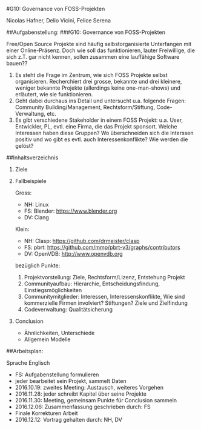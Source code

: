 #G10: Governance von FOSS-Projekten

Nicolas Hafner, Delio Vicini, Felice Serena


##Aufgabenstellung:
###G10: Governance von FOSS-Projekten

Free/Open Source Projekte sind häufig selbstorganisierte Unterfangen mit einer Online-Präsenz. Doch wie soll das funktionieren, lauter Freiwillige, die sich z.T. gar nicht kennen, sollen zusammen eine lauffähige Software bauen??

1. Es steht die Frage im Zentrum, wie sich FOSS Projekte selbst organisieren. Recherchiert drei grosse, bekannte und drei kleinere, weniger bekannte Projekte (allerdings keine one-man-shows) und erläutert, wie sie funktionieren.
2. Geht dabei durchaus ins Detail und untersucht u.a. folgende Fragen: Community Building/Management, Rechtsform/Stiftung, Code-Verwaltung, etc.
3. Es gibt verschiedene Stakeholder in einem FOSS Projekt: u.a. User, Entwickler, PL, evtl. eine Firma, die das Projekt sponsort. Welche Interessen haben diese Gruppen? Wo überschneiden sich die Interssen positiv und wo gibt es evtl. auch Interessenkonflikte? Wie werden die gelöst?

##Inhaltsverzeichnis
1. Ziele
2. Fallbeispiele

	Gross:

	- NH: Linux
	- FS: Blender: <https://www.blender.org>
	- DV: Clang

	Klein:

	- NH: Clasp: <https://github.com/drmeister/clasp>
	- FS: pbrt: <https://github.com/mmp/pbrt-v3/graphs/contributors>
	- DV: OpenVDB: <http://www.openvdb.org>

	bezüglich Punkte:

	1. Projektvorstellung: Ziele, Rechtsform/Lizenz, Entstehung Projekt
	2. Communityaufbau: Hierarchie, Entscheidungsfindung, Einstiegsmöglichkeiten
	3. Communitymitglieder: Interessen, Interessenskonflikte, Wie sind kommerzielle Firmen involviert? Stiftungen? Ziele und Zielfindung
	4. Codeverwaltung: Qualitätsicherung
	
3. Conclusion
	- Ähnlichkeiten, Unterschiede
	- Allgemein Modelle

##Arbeitsplan:

Sprache Englisch

- FS: Aufgabenstellung formulieren
- jeder bearbeitet sein Projekt, sammelt Daten
- 2016.10.19: zweites Meeting: Austausch, weiteres Vorgehen
- 2016.11.28: jeder schreibt Kapitel über seine Projekte
- 2016.11.30: Meeting, gemeinsam Punkte für Conclusion sammeln
- 2016.12.06: Zusammenfassung geschrieben durch: FS
- Finale Korrekturen Arbeit
- 2016.12.12: Vortrag gehalten durch: NH, DV




